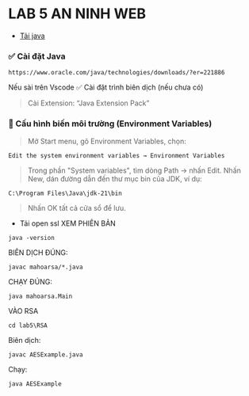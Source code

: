 # LAB 5 AN NINH WEB
- [Tải java](https://chatgpt.com/share/68668f74-926c-800b-a225-0091548de6e1)
### ✅ Cài đặt Java
```
https://www.oracle.com/java/technologies/downloads/?er=221886
```
Nếu sài trên Vscode ✅ Cài đặt trình biên dịch (nếu chưa có)

> Cài Extension: “Java Extension Pack”
### 🧧 Cấu hình biến môi trường (Environment Variables)
> Mở Start menu, gõ Environment Variables, chọn:
```
Edit the system environment variables → Environment Variables
```
> Trong phần "System variables", tìm dòng Path → nhấn Edit.
> Nhấn New, dán đường dẫn đến thư mục bin của JDK, ví dụ:
```
C:\Program Files\Java\jdk-21\bin
```
> Nhấn OK tất cả cửa sổ để lưu.


- Tải open ssl
XEM PHIÊN BẢN
```
java -version
```
BIÊN DỊCH ĐÚNG:
```
javac mahoarsa/*.java
```
CHẠY ĐÚNG:
```
java mahoarsa.Main
```
VÀO RSA
```
cd lab5\RSA
```
Biên dịch:
```
javac AESExample.java
```
Chạy:
```
java AESExample
```
